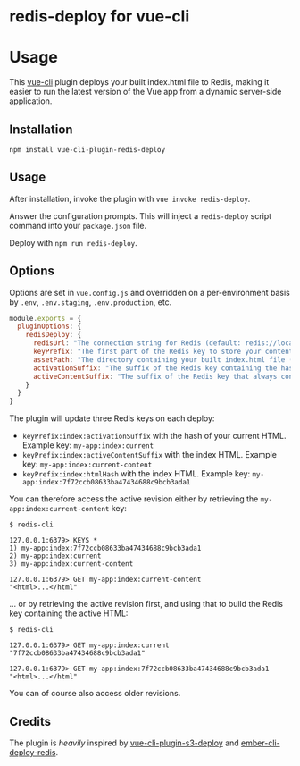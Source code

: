 redis-deploy for vue-cli
===

Usage
===

This [vue-cli](https://github.com/vuejs/vue-cli) plugin deploys your built index.html file to Redis, making it easier to run the latest version of the Vue app from a dynamic server-side application.

Installation
---
```
npm install vue-cli-plugin-redis-deploy
```

Usage
---

After installation, invoke the plugin with `vue invoke redis-deploy`.

Answer the configuration prompts. This will inject a `redis-deploy` script command into your `package.json` file.

Deploy with `npm run redis-deploy`.

Options
---

Options are set in `vue.config.js` and overridden on a per-environment basis by `.env`, `.env.staging`, `.env.production`, etc.

```js
module.exports = {
  pluginOptions: {
    redisDeploy: {
      redisUrl: "The connection string for Redis (default: redis://localhost:6379)",
      keyPrefix: "The first part of the Redis key to store your content (default: frontend)",
      assetPath: "The directory containing your built index.html file (default: dist)",
      activationSuffix: "The suffix of the Redis key containing the hash of the current index HTML (default: current)",
      activeContentSuffix: "The suffix of the Redis key that always contains the current index HTML (default: current-content)"
    }
  }
}
```

The plugin will update three Redis keys on each deploy:

- `keyPrefix:index:activationSuffix` with the hash of your current HTML. Example key: `my-app:index:current`
- `keyPrefix:index:activeContentSuffix` with the index HTML. Example key: `my-app:index:current-content`
- `keyPrefix:index:htmlHash` with the index HTML. Example key: `my-app:index:7f72ccb08633ba47434688c9bcb3ada1`

You can therefore access the active revision either by retrieving the `my-app:index:current-content` key:

```
$ redis-cli

127.0.0.1:6379> KEYS *
1) my-app:index:7f72ccb08633ba47434688c9bcb3ada1
2) my-app:index:current
3) my-app:index:current-content

127.0.0.1:6379> GET my-app:index:current-content
"<html>...</html"
```

... or by retrieving the active revision first, and using that to build the Redis key containing the active HTML:

```
$ redis-cli

127.0.0.1:6379> GET my-app:index:current
"7f72ccb08633ba47434688c9bcb3ada1"

127.0.0.1:6379> GET my-app:index:7f72ccb08633ba47434688c9bcb3ada1
"<html>...</html"

```

You can of course also access older revisions.

Credits
---

The plugin is _heavily_ inspired by [vue-cli-plugin-s3-deploy](https://github.com/multiplegeorges/vue-cli-plugin-s3-deploy) and [ember-cli-deploy-redis](https://github.com/ember-cli-deploy/ember-cli-deploy-redis).